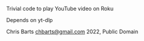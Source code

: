 Trivial code to play YouTube video on Roku

Depends on yt-dlp

Chris Barts <chbarts@gmail.com> 2022, Public Domain
